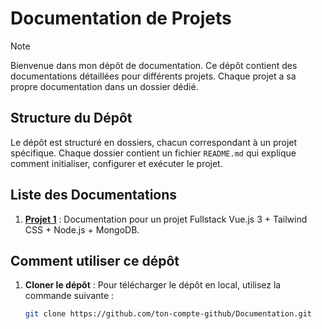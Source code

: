 # Documentation de Projets
> [!NOTE]
>Bienvenue dans mon dépôt de documentation. Ce dépôt contient des documentations détaillées pour différents projets. Chaque projet a sa propre documentation dans un dossier dédié.

## Structure du Dépôt

Le dépôt est structuré en dossiers, chacun correspondant à un projet spécifique. Chaque dossier contient un fichier `README.md` qui explique comment initialiser, configurer et exécuter le projet.


## Liste des Documentations

1. **[Projet 1](Projet_1/README.md)** : Documentation pour un projet Fullstack Vue.js 3 + Tailwind CSS + Node.js + MongoDB.

## Comment utiliser ce dépôt

1. **Cloner le dépôt** : Pour télécharger le dépôt en local, utilisez la commande suivante :
   ```bash
   git clone https://github.com/ton-compte-github/Documentation.git
